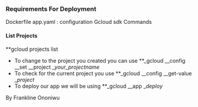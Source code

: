 ### Requirements For Deployment #####
Dockerfile
app.yaml : configuration
Gcloud sdk
Commands
#### List Projects
**gcloud projects list
* To change to the project you created you can use
**_gcloud __config __set __project __your_projectname_
* To check for the current project you use
**_gcloud __config __get-value __project_
* To deploy our app we will be using
**_gcloud __app __deploy_

By
Frankline Ononiwu
